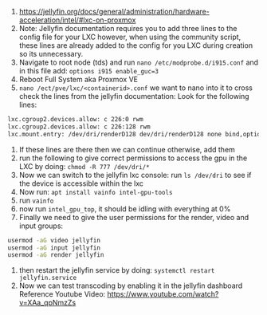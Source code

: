 1) https://jellyfin.org/docs/general/administration/hardware-acceleration/intel/#lxc-on-proxmox
2) Note: Jellyfin documentation requires you to add three lines to the config file for your LXC however, when using the community script, these lines are already added to the config for you LXC during creation so its unnecessary.
3) Navigate to root node (tds) and run `nano /etc/modprobe.d/i915.conf` and in this file add:
   `options i915 enable_guc=3`
4) Reboot Full System aka Proxmox VE
5) `nano /ect/pve/lxc/<containerid>.conf` we want to nano into it to cross check the lines from the jellyfin documentation:
   Look for the following lines:
```bash
lxc.cgroup2.devices.allow: c 226:0 rwm
lxc.cgroup2.devices.allow: c 226:128 rwm
lxc.mount.entry: /dev/dri/renderD128 dev/dri/renderD128 none bind,optional,create=file
```
1) If these lines are there then we can continue otherwise, add them
2) run the following to give correct permissions to access the gpu in the LXC by doing:
   `chmod -R 777 /dev/dri/*`
3) Now we can switch to the jellyfin lxc console:
   run `ls /dev/dri` to see if the device is accessible within the lxc
4) Now run: `apt install vainfo intel-gpu-tools`
5) run `vainfo`
6) now run `intel_gpu_top`, it should be idling with everything at 0%
7) Finally we need to give the user permissions for the render, video and input groups:
```bash
usermod -aG video jellyfin
usermod -aG input jellyfin
usermod -aG render jellyfin
```
1) then restart the jellyfin service by doing: `systemctl restart jellyfin.service`
2) Now we can test transcoding by enabling it in the jellyfin dashboard
Reference Youtube Video: https://www.youtube.com/watch?v=XAa_qpNmzZs